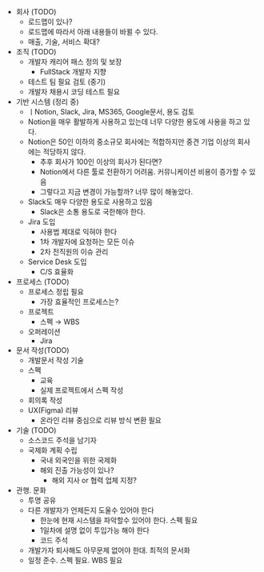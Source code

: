 
- 회사 (TODO)
    - 로드맵이 있나?
    - 로드맵에 따라서 아래 내용들이 바뀔 수 있다.
    - 매출, 기술, 서비스 확대?
- 조직 (TODO)
    - 개발자 캐리어 패스 정의 및 보장
        - FullStack 개발자 지향
    - 테스트 팀 필요 검토 (중기)
    - 개발자 채용시 코딩 테스트 필요
- 기반 시스템 (정리 중)
    - ㅣNotion, Slack, Jira, MS365, Google문서, 용도 검토
    - Notion을 매우 활발하게 사용하고 있는데 너무 다양한 용도에 사용을 하고 있다.
    - Notion은 50인 이하의 중소규모 회사에는 적합하지만 중견 기업 이상의 회사에는 적당하지 않다.
        - 추후 회사가 100인 이상의 회사가 된다면?
        - Notion에서 다른 툴로 전환하기 어려움. 커뮤니케이션 비용이 증가할 수 있음
        - 그렇다고 지금 변경이 가능할까? 너무 많이 해놓았다.
    - Slack도 매우 다양한 용도로 사용하고 있음
        - Slack은 소통 용도로 국한해야 한다.
    - Jira 도입
        - 사용법 제대로 익혀야 한다
        - 1차 개발자에 요청하는 모든 이슈
        - 2차 전직원의 이슈 관리
    - Service Desk 도입
        - C/S 효율화
- 프로세스 (TODO)
    - 프로세스 정립 필요
        - 가장 효율적인 프로세스는?
    - 프로젝트
        - 스펙 → WBS
    - 오퍼레이션
        - Jira
- 문서 작성(TODO)
    - 개발문서 작성 기술
    - 스펙
        - 교육
        - 실제 프로젝트에서 스펙 작성
    - 회의록 작성
    - UX(Figma) 리뷰
        - 온라인 리뷰 중심으로 리뷰 방식 변환 필요
- 기술 (TODO)
    - 소스코드 주석을 남기자
    - 국제화 계획 수립
        - 국내 외국인을 위한 국제화
        - 해외 진출 가능성이 있나?
            - 해외 지사 or 협력 업체 지정?
- 관행. 문화
    - 투명 공유
    - 다른 개발자가 언제든지 도울수 있어야 한다
        - 한눈에 현재 시스템을 파악할수 있어야 한다. 스펙 필요
        - 1일차에 설명 없이 투입가능 해야 한다
        - 코드 주석
    - 개발가자 퇴사해도 아무문제 없어야 한대. 최적의 문서화
    - 일정 준수. 스펙 필요. WBS 필요